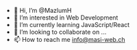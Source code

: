 - 👋 Hi, I’m @MazlumH
- 👀 I’m interested in Web Development
- 🌱 I’m currently learning JavaScript/React
- 💞️ I’m looking to collaborate on ...
- 📫 How to reach me info@masi-web.ch

<!---
MazlumH/MazlumH is a ✨ special ✨ repository because its `README.md` (this file) appears on your GitHub profile.
You can click the Preview link to take a look at your changes.
--->
